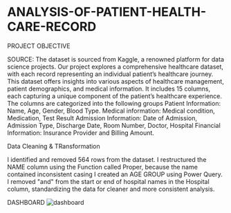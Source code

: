# ANALYSIS-OF-PATIENT-HEALTH-CARE-RECORD

PROJECT OBJECTIVE

SOURCE: The dataset is sourced from Kaggle, a renowned platform for data science projects.
	Our project explores a comprehensive healthcare dataset, with each record representing an individual patient’s healthcare journey. This dataset offers insights into various aspects of healthcare management, patient demographics, and medical information. It includes 15 columns, each capturing a unique component of the patient’s healthcare experience.   
    The columns are categorized into the following groups 
Patient Information: Name, Age, Gender, Blood Type. 
Medical information: Medical condition,  Medication, Test Result 
Admission Information: Date of Admission, Admission Type, Discharge Date, Room Number, Doctor, Hospital
 Financial Information:  Insurance Provider and Billing Amount.

 Data Cleaning & TRansformation

 I identified and removed 564 rows from the dataset.
 I restructured the NAME column using the Function called Proper, because the name contained inconsistent casing
 I created an AGE GROUP using Power Query.
 I removed "and" from the start or end of hospital names in the Hospital column, standardizing the data for cleaner and more consistent analysis.

DASHBOARD
![dashboard](https://github.com/user-attachments/assets/689c266c-70e5-4bf0-af8b-ece839beaf39)



